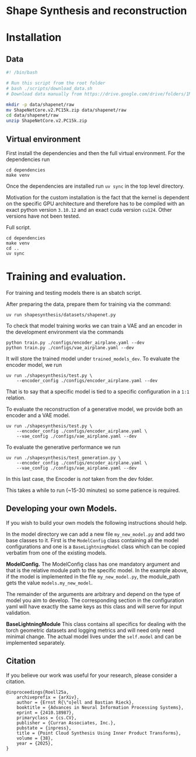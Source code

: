 # Shape Synthesis and reconstruction

# Installation 

## Data

```sh 
#! /bin/bash

# Run this script from the root folder 
# bash ./scripts/download_data.sh
# Download data manually from https://drive.google.com/drive/folders/1MMRp7mMvRj8-tORDaGTJvrAeCMYTWU2j

mkdir -p data/shapenet/raw
mv ShapeNetCore.v2.PC15k.zip data/shapenet/raw
cd data/shapenet/raw
unzip ShapeNetCore.v2.PC15k.zip

```

## Virtual environment

First install the dependencies and then the full virtual 
environment. For the dependencies run 

```shell
cd dependencies
make venv
```

Once the dependencies are installed run `uv sync` in the 
top level directory. 

Motivation for the custom installation is the fact that 
the kernel is dependent on the specific GPU architecture 
and therefore has to be compiled with an exact python 
version `3.10.12` and an exact cuda version `cu124`. 
Other versions have not been tested.

Full script. 


```shell
cd dependencies
make venv 
cd .. 
uv sync
```


# Training and evaluation.

For training and testing models there is an 
sbatch script. 

After preparing the data, prepare them for training via the command: 

```shell
uv run shapesynthesis/datasets/shapenet.py
```

To check that model training works we can train a VAE and an encoder in the 
development environment via the commands

```
python train.py ./configs/encoder_airplane.yaml --dev
python train.py ./configs/vae_airplane.yaml --dev
```

It will store the trained model under `trained_models_dev`. 
To evaluate the encoder model, we run 

```shell
uv run ./shapesynthesis/test.py \
    --encoder_config ./configs/encoder_airplane.yaml --dev
```

That is to say that a specific model is tied to a specific 
configuration in a `1:1` relation.

To evaluate the reconstruction of a generative model, we provide both an 
encoder and a VAE model. 

```shell
uv run ./shapesynthesis/test.py \
    --encoder_config ./configs/encoder_airplane.yaml \
    --vae_config ./configs/vae_airplane.yaml --dev 
```

To evaluate the generative performance we run 

```shell
uv run ./shapesynthesis/test_generation.py \
    --encoder_config ./configs/encoder_airplane.yaml \
    --vae_config ./configs/vae_airplane.yaml --dev 
```

In this last case, the Encoder is _not_ taken from the dev folder. 

This takes a while to run (~15-30 minutes) so some patience is 
required. 


## Developing your own Models. 

If you wish to build your own models the following instructions 
should help. 

In the model directory we can add a new file `my_new_model.py`
and add two base classes to it. 
First is the `ModelConfig` class containing all the model configurations 
and one is a `BaseLightningModel` class which can be copied verbatim from 
one of the existing models. 

**ModelConfig.** The ModelConfig class has one mandatory argument and 
that is the relative module path to the specific model. 
In the example above, if the model is implemented in the file 
`my_new_model.py`, the module_path gets the value `models.my_new_model`. 

The remainder of the arguments are arbitrary and depend on the type 
of model you aim to develop. 
The corresponding section in the configuration yaml will have exactly the 
same keys as this class and will serve for input validation. 

**BaseLightningModule** This class contains all specifics for dealing with the 
torch geometric datasets and logging metrics and will need only need minimal change. 
The actual model lives under the `self.model` and can be implemented separately. 


## Citation

If you believe our work was useful for your research, please consider a citation.

```{bibtex}
@inproceedings{Roell25a,
	archiveprefix = {arXiv},
	author = {Ernst R{\"o}ell and Bastian Rieck},
	booktitle = {Advances in Neural Information Processing Systems},
	eprint = {2410.18987},
	primaryclass = {cs.CV},
	publisher = {Curran Associates, Inc.},
	pubstate = {inpress},
	title = {Point Cloud Synthesis Using Inner Product Transforms},
	volume = {38},
	year = {2025},
}
```


